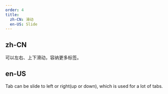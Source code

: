```yaml
---
order: 4
title:
  zh-CN: 滑动
  en-US: Slide
---
```


## zh-CN

可以左右、上下滑动，容纳更多标签。

## en-US

Tab can be slide to left or right(up or down), which is used for a lot of tabs.


